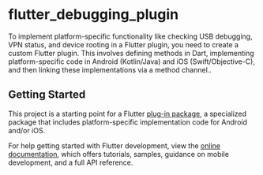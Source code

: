 # flutter_debugging_plugin

To implement platform-specific functionality like checking USB debugging, VPN status, and device rooting in a Flutter plugin, you need to create a custom Flutter plugin. This involves defining methods in Dart, implementing platform-specific code in Android (Kotlin/Java) and iOS (Swift/Objective-C), and then linking these implementations via a method channel..

## Getting Started

This project is a starting point for a Flutter
[plug-in package](https://flutter.dev/developing-packages/),
a specialized package that includes platform-specific implementation code for
Android and/or iOS.

For help getting started with Flutter development, view the
[online documentation](https://flutter.dev/docs), which offers tutorials,
samples, guidance on mobile development, and a full API reference.

